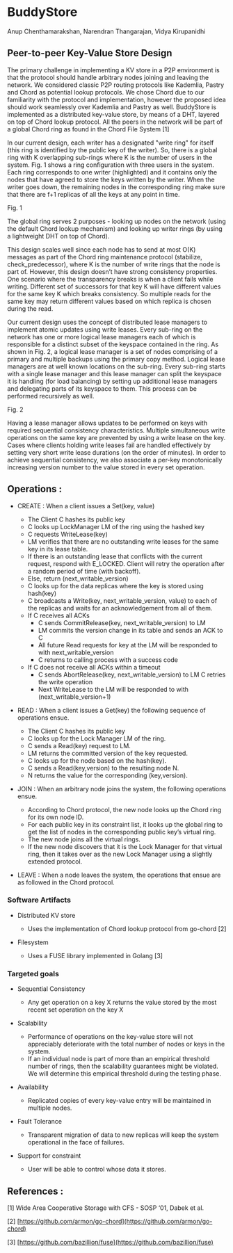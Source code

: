 # **BuddyStore**

Anup Chenthamarakshan, Narendran Thangarajan, Vidya Kirupanidhi

## Peer-to-peer Key-Value Store Design

The primary challenge in implementing a KV store in a P2P environment is that the protocol should handle arbitrary nodes joining and leaving the network. We considered classic P2P routing protocols like Kademlia, Pastry and Chord as potential lookup protocols. We chose Chord due to our familiarity with the protocol and implementation, however the proposed idea should work seamlessly over Kademlia and Pastry as well. BuddyStore is implemented as a distributed key-value store, by means of a DHT, layered on top of Chord lookup protocol. All the peers in the network will be part of a global Chord ring as found in the Chord File System [1]

In our current design, each writer has a designated "write ring" for itself (this ring is identified by the public key of the writer). So, there is a global ring with K overlapping sub-rings where K is the number of users in the system. Fig. 1 shows a ring configuration with three users in the system. Each ring corresponds to one writer (highlighted) and it contains only the nodes that have agreed to store the keys written by the writer. When the writer goes down, the remaining nodes in the corresponding ring make sure that there are f+1 replicas of all the keys at any point in time.

Fig. 1

The global ring serves 2 purposes - looking up nodes on the network (using the default Chord lookup mechanism) and looking up writer rings (by using a lightweight DHT on top of Chord).

This design scales well since each node has to send at most O(K) messages as part of the Chord ring maintenance protocol (stabilize, check_predecessor), where K is the number of write rings that the node is part of. However, this design doesn’t have strong consistency properties. One scenario where the transparency breaks is when a client fails while writing. Different set of successors for that key K will have different values for the same key K which breaks consistency. So multiple reads for the same key may return different values based on which replica is chosen during the read.

Our current design uses the concept of distributed lease managers to implement atomic updates using write leases. Every sub-ring on the network has one or more logical lease managers each of which is responsible for a distinct subset of the keyspace contained in the ring. As shown in Fig. 2, a logical lease manager is a set of nodes comprising of a primary and multiple backups using the primary copy method. Logical lease managers are at well known locations on the sub-ring. Every sub-ring starts with a single lease manager and this lease manager can split the keyspace it is handling (for load balancing) by setting up additional lease managers and delegating parts of its keyspace to them. This process can be performed recursively as well.

Fig. 2

Having a lease manager allows updates to be performed on keys with required sequential consistency characteristics. Multiple simultaneous write operations on the same key are prevented by using a write lease on the key. Cases where clients holding write leases fail are handled effectively by setting very short write lease durations (on the order of minutes). In order to achieve sequential consistency, we also associate a per-key monotonically increasing version number to the value stored in every set operation.

## Operations :

* CREATE : When a client issues a Set(key, value) 
   * The Client C hashes its public key
   * C looks up LockManager LM of the ring using the hashed key
   * C requests WriteLease(key)
   * LM verifies that there are no outstanding write leases for the same key in its lease table.
   * If there is an outstanding lease that conflicts with the current request, respond with E_LOCKED. Client will retry the operation after a random period of time (with backoff).
   * Else, return (next_writable_version)
   * C looks up for the data replicas where the key is stored using hash(key)
   * C broadcasts a Write(key, next_writable_version, value) to each of the replicas and waits for an acknowledgement from all of them.
   * If C receives all ACKs
      * C sends CommitRelease(key, next_writable_version) to LM
      * LM commits the version change in its table and sends an ACK to C
      * All future Read requests for key at the LM will be responded to with next_writable_version
      * C returns to calling process with a success code
   * If C does not receive all ACKs within a timeout
      * C sends AbortRelease(key, next_writable_version) to LM C retries the write operation
      * Next WriteLease to the LM will be responded to with (next_writable_version+1)

* READ : When a client issues a Get(key) the following sequence of operations ensue.
   * The Client C hashes its public key 
   * C looks up for the Lock Manager LM of the ring.
   * C sends a Read(key) request to LM.
   * LM returns the committed version of the key requested.
   * C looks up for the node based on the hash(key).
   * C sends a Read(key,version) to the resulting node N.
   * N returns the value for the corresponding (key,version).

* JOIN : When an arbitrary node joins the system, the following operations ensue.
   * According to Chord protocol, the new node looks up the Chord ring for its own node ID.
   * For each public key in its constraint list, it looks up the global ring to get the list of nodes in the corresponding public key’s virtual ring.
   * The new node joins all the virtual rings.
   * If the new node discovers that it is the Lock Manager for that virtual ring, then it takes over as the new Lock Manager using a slightly extended protocol.

* LEAVE : When a node leaves the system, the operations that ensue are as followed in the Chord protocol.

### Software Artifacts

* Distributed KV store
   * Uses the implementation of Chord lookup protocol from go-chord [2]

* Filesystem
   * Uses a FUSE library implemented in Golang [3]


### Targeted goals

* Sequential Consistency
    * Any get operation on a key X returns the value stored by the most recent set operation on the key X

* Scalability
    * Performance of operations on the key-value store will not appreciably deteriorate with the total number of nodes or keys in the system.
    * If an individual node is part of more than an empirical threshold number of rings, then the scalability guarantees might be violated. We will determine this empirical threshold during the testing phase.

* Availability
    * Replicated copies of every key-value entry will be maintained in multiple nodes.

* Fault Tolerance
    * Transparent migration of data to new replicas will keep the system operational in the face of failures.

* Support for constraint
    * User will be able to control whose data it stores.

## References :

[1] Wide Area Cooperative Storage with CFS - SOSP ‘01, Dabek et al.

[2] [https://github.com/armon/go-chord](https://github.com/armon/go-chord)

[3] [https://github.com/bazillion/fuse](https://github.com/bazillion/fuse)
